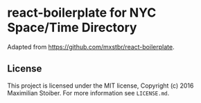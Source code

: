 # react-boilerplate for NYC Space/Time Directory

Adapted from https://github.com/mxstbr/react-boilerplate.

## License

This project is licensed under the MIT license, Copyright (c) 2016 Maximilian
Stoiber. For more information see `LICENSE.md`.
